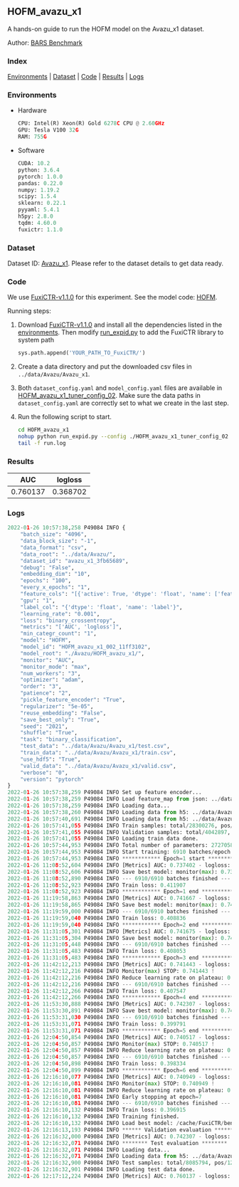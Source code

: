 ## HOFM_avazu_x1

A hands-on guide to run the HOFM model on the Avazu_x1 dataset.

Author: [BARS Benchmark](https://github.com/reczoo/BARS/blob/main/CITATION)

### Index
[Environments](#Environments) | [Dataset](#Dataset) | [Code](#Code) | [Results](#Results) | [Logs](#Logs)

### Environments
+ Hardware

  ```python
  CPU: Intel(R) Xeon(R) Gold 6278C CPU @ 2.60GHz
  GPU: Tesla V100 32G
  RAM: 755G

  ```

+ Software

  ```python
  CUDA: 10.2
  python: 3.6.4
  pytorch: 1.0.0
  pandas: 0.22.0
  numpy: 1.19.2
  scipy: 1.5.4
  sklearn: 0.22.1
  pyyaml: 5.4.1
  h5py: 2.8.0
  tqdm: 4.60.0
  fuxictr: 1.1.0

  ```

### Dataset
Dataset ID: [Avazu_x1](https://github.com/reczoo/Datasets/tree/main/Avazu/Avazu_x1). Please refer to the dataset details to get data ready.

### Code

We use [FuxiCTR-v1.1.0](https://github.com/reczoo/FuxiCTR/tree/v1.1.0) for this experiment. See the model code: [HOFM](https://github.com/reczoo/FuxiCTR/blob/v1.1.0/fuxictr/pytorch/models/HOFM.py).

Running steps:

1. Download [FuxiCTR-v1.1.0](https://github.com/reczoo/FuxiCTR/archive/refs/tags/v1.1.0.zip) and install all the dependencies listed in the [environments](#environments). Then modify [run_expid.py](./run_expid.py#L5) to add the FuxiCTR library to system path
    
    ```python
    sys.path.append('YOUR_PATH_TO_FuxiCTR/')
    ```

2. Create a data directory and put the downloaded csv files in `../data/Avazu/Avazu_x1`.

3. Both `dataset_config.yaml` and `model_config.yaml` files are available in [HOFM_avazu_x1_tuner_config_02](./HOFM_avazu_x1_tuner_config_02). Make sure the data paths in `dataset_config.yaml` are correctly set to what we create in the last step.

4. Run the following script to start.

    ```bash
    cd HOFM_avazu_x1
    nohup python run_expid.py --config ./HOFM_avazu_x1_tuner_config_02 --expid HOFM_avazu_x1_002_11ff3102 --gpu 0 > run.log &
    tail -f run.log
    ```

### Results

| AUC | logloss  |
|:--------------------:|:--------------------:|
| 0.760137 | 0.368702  |


### Logs
```python
2022-01-26 10:57:38,258 P49084 INFO {
    "batch_size": "4096",
    "data_block_size": "-1",
    "data_format": "csv",
    "data_root": "../data/Avazu/",
    "dataset_id": "avazu_x1_3fb65689",
    "debug": "False",
    "embedding_dim": "10",
    "epochs": "100",
    "every_x_epochs": "1",
    "feature_cols": "[{'active': True, 'dtype': 'float', 'name': ['feat_1', 'feat_2', 'feat_3', 'feat_4', 'feat_5', 'feat_6', 'feat_7', 'feat_8', 'feat_9', 'feat_10', 'feat_11', 'feat_12', 'feat_13', 'feat_14', 'feat_15', 'feat_16', 'feat_17', 'feat_18', 'feat_19', 'feat_20', 'feat_21', 'feat_22'], 'type': 'categorical'}]",
    "gpu": "1",
    "label_col": "{'dtype': 'float', 'name': 'label'}",
    "learning_rate": "0.001",
    "loss": "binary_crossentropy",
    "metrics": "['AUC', 'logloss']",
    "min_categr_count": "1",
    "model": "HOFM",
    "model_id": "HOFM_avazu_x1_002_11ff3102",
    "model_root": "./Avazu/HOFM_avazu_x1/",
    "monitor": "AUC",
    "monitor_mode": "max",
    "num_workers": "3",
    "optimizer": "adam",
    "order": "3",
    "patience": "2",
    "pickle_feature_encoder": "True",
    "regularizer": "5e-05",
    "reuse_embedding": "False",
    "save_best_only": "True",
    "seed": "2021",
    "shuffle": "True",
    "task": "binary_classification",
    "test_data": "../data/Avazu/Avazu_x1/test.csv",
    "train_data": "../data/Avazu/Avazu_x1/train.csv",
    "use_hdf5": "True",
    "valid_data": "../data/Avazu/Avazu_x1/valid.csv",
    "verbose": "0",
    "version": "pytorch"
}
2022-01-26 10:57:38,259 P49084 INFO Set up feature encoder...
2022-01-26 10:57:38,259 P49084 INFO Load feature_map from json: ../data/Avazu/avazu_x1_3fb65689/feature_map.json
2022-01-26 10:57:38,259 P49084 INFO Loading data...
2022-01-26 10:57:38,260 P49084 INFO Loading data from h5: ../data/Avazu/avazu_x1_3fb65689/train.h5
2022-01-26 10:57:40,691 P49084 INFO Loading data from h5: ../data/Avazu/avazu_x1_3fb65689/valid.h5
2022-01-26 10:57:41,055 P49084 INFO Train samples: total/28300276, pos/4953382, neg/23346894, ratio/17.50%, blocks/1
2022-01-26 10:57:41,055 P49084 INFO Validation samples: total/4042897, pos/678699, neg/3364198, ratio/16.79%, blocks/1
2022-01-26 10:57:41,055 P49084 INFO Loading train data done.
2022-01-26 10:57:44,953 P49084 INFO Total number of parameters: 27270580.
2022-01-26 10:57:44,953 P49084 INFO Start training: 6910 batches/epoch
2022-01-26 10:57:44,953 P49084 INFO ************ Epoch=1 start ************
2022-01-26 11:08:52,604 P49084 INFO [Metrics] AUC: 0.737402 - logloss: 0.402381
2022-01-26 11:08:52,606 P49084 INFO Save best model: monitor(max): 0.737402
2022-01-26 11:08:52,890 P49084 INFO --- 6910/6910 batches finished ---
2022-01-26 11:08:52,923 P49084 INFO Train loss: 0.411907
2022-01-26 11:08:52,923 P49084 INFO ************ Epoch=1 end ************
2022-01-26 11:19:58,863 P49084 INFO [Metrics] AUC: 0.741667 - logloss: 0.400483
2022-01-26 11:19:58,865 P49084 INFO Save best model: monitor(max): 0.741667
2022-01-26 11:19:59,000 P49084 INFO --- 6910/6910 batches finished ---
2022-01-26 11:19:59,040 P49084 INFO Train loss: 0.408836
2022-01-26 11:19:59,040 P49084 INFO ************ Epoch=2 end ************
2022-01-26 11:31:05,301 P49084 INFO [Metrics] AUC: 0.741675 - logloss: 0.402180
2022-01-26 11:31:05,304 P49084 INFO Save best model: monitor(max): 0.741675
2022-01-26 11:31:05,448 P49084 INFO --- 6910/6910 batches finished ---
2022-01-26 11:31:05,483 P49084 INFO Train loss: 0.408053
2022-01-26 11:31:05,483 P49084 INFO ************ Epoch=3 end ************
2022-01-26 11:42:12,213 P49084 INFO [Metrics] AUC: 0.741443 - logloss: 0.400899
2022-01-26 11:42:12,216 P49084 INFO Monitor(max) STOP: 0.741443 !
2022-01-26 11:42:12,216 P49084 INFO Reduce learning rate on plateau: 0.000100
2022-01-26 11:42:12,216 P49084 INFO --- 6910/6910 batches finished ---
2022-01-26 11:42:12,266 P49084 INFO Train loss: 0.407547
2022-01-26 11:42:12,266 P49084 INFO ************ Epoch=4 end ************
2022-01-26 11:53:30,888 P49084 INFO [Metrics] AUC: 0.742307 - logloss: 0.399731
2022-01-26 11:53:30,891 P49084 INFO Save best model: monitor(max): 0.742307
2022-01-26 11:53:31,030 P49084 INFO --- 6910/6910 batches finished ---
2022-01-26 11:53:31,071 P49084 INFO Train loss: 0.399791
2022-01-26 11:53:31,071 P49084 INFO ************ Epoch=5 end ************
2022-01-26 12:04:50,854 P49084 INFO [Metrics] AUC: 0.740517 - logloss: 0.400566
2022-01-26 12:04:50,857 P49084 INFO Monitor(max) STOP: 0.740517 !
2022-01-26 12:04:50,857 P49084 INFO Reduce learning rate on plateau: 0.000010
2022-01-26 12:04:50,857 P49084 INFO --- 6910/6910 batches finished ---
2022-01-26 12:04:50,898 P49084 INFO Train loss: 0.398334
2022-01-26 12:04:50,899 P49084 INFO ************ Epoch=6 end ************
2022-01-26 12:16:10,077 P49084 INFO [Metrics] AUC: 0.740949 - logloss: 0.400192
2022-01-26 12:16:10,081 P49084 INFO Monitor(max) STOP: 0.740949 !
2022-01-26 12:16:10,081 P49084 INFO Reduce learning rate on plateau: 0.000001
2022-01-26 12:16:10,081 P49084 INFO Early stopping at epoch=7
2022-01-26 12:16:10,081 P49084 INFO --- 6910/6910 batches finished ---
2022-01-26 12:16:10,132 P49084 INFO Train loss: 0.396915
2022-01-26 12:16:10,132 P49084 INFO Training finished.
2022-01-26 12:16:10,132 P49084 INFO Load best model: /cache/FuxiCTR/benchmarks/Avazu/HOFM_avazu_x1/avazu_x1_3fb65689/HOFM_avazu_x1_002_11ff3102.model
2022-01-26 12:16:13,193 P49084 INFO ****** Validation evaluation ******
2022-01-26 12:16:32,000 P49084 INFO [Metrics] AUC: 0.742307 - logloss: 0.399731
2022-01-26 12:16:32,071 P49084 INFO ******** Test evaluation ********
2022-01-26 12:16:32,071 P49084 INFO Loading data...
2022-01-26 12:16:32,071 P49084 INFO Loading data from h5: ../data/Avazu/avazu_x1_3fb65689/test.h5
2022-01-26 12:16:32,900 P49084 INFO Test samples: total/8085794, pos/1232985, neg/6852809, ratio/15.25%, blocks/1
2022-01-26 12:16:32,901 P49084 INFO Loading test data done.
2022-01-26 12:17:12,224 P49084 INFO [Metrics] AUC: 0.760137 - logloss: 0.368702

```
